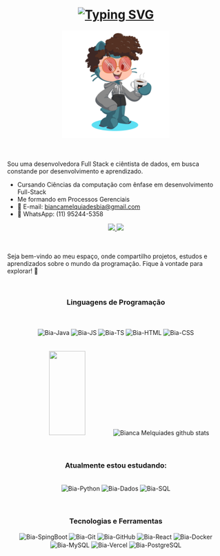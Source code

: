 
<!-- Título principal -->
<div align='center' ><h1> <a href="https://git.io/typing-svg"><img src="https://readme-typing-svg.demolab.com?font=Fira+Code&weight=600&pause=1000&color=FF69B4&width=435&lines=Ooi!+Sou+a+Bianca!+;Desenvolvedora+FullStack+;Cientista+de+Dados+" alt="Typing SVG" /></a> </h1></div>

<!-- Foto Octocat -->
<div align="center">
    <img width="250" title="lofi study" src="https://github.com/BiancaMelquiades/BiancaMelquiades/blob/main/octocat-1696612266108.png"/>
</div><br>

<!-- Resumo Profissional -->
<div><p> <br>
Sou uma desenvolvedora Full Stack e ciêntista de dados, em busca constande por desenvolvimento e aprendizado.

- Cursando Ciências da computação com ênfase em desenvolvimento Full-Stack
- Me formando em Processos Gerenciais
- 📧 E-mail: biancamelquiadesbia@gmail.com
- 📱 WhatsApp: (11) 95244-5358

<!-- LinkedIn e Vídeo de apresentação -->
  <div align='center'>  
  <a href="https://www.linkedin.com/in/bianca-melquiades/" target="_blank">
  <img src="https://img.shields.io/badge/-LinkedIn-%230077B5?style=for-the-badge&logo=linkedin&logoColor=white" target="_blank">
  </a>
  <a href="https://www.youtube.com/watch?v=2pGfvkl20Tw" target="_blank">
  <img src="https://img.shields.io/badge/-Vídeo%20de%20Apresentação-FF0000?style=for-the-badge&logo=youtube&logoColor=white" target="_blank">
  </a>
  </div>
  <br></br>

Seja bem-vindo ao meu espaço, onde compartilho projetos, estudos e aprendizados sobre o mundo da programação. Fique à vontade para explorar! 🚀</p></div><br>


<!-- Título - Linguegens de programação -->
<h3 align='center'>Linguagens de Programação</h3>
<br></br>

<!-- Ícones linguagens principais -->
<div align="center" style="display: inline_block">
  <img align="center" alt="Bia-Java" loading="lazy" height="25" src="https://img.shields.io/badge/-Java-007396?style=for-the-badge&logo=java&logoColor=white">
  <img align="center" alt="Bia-JS" loading="lazy" height="25" src="https://img.shields.io/badge/-JavaScript-F7DF1E?style=for-the-badge&logo=javascript&logoColor=black">
  <img align="center" alt="Bia-TS" loading="lazy" height="25" src="https://img.shields.io/badge/-TypeScript-3178C6?style=for-the-badge&logo=typescript&logoColor=white">
  <img align="center" alt="Bia-HTML" loading="lazy" height="25" src="https://img.shields.io/badge/-HTML-E34F26?style=for-the-badge&logo=html5&logoColor=white">
  <img align="center" alt="Bia-CSS" height="25" src="https://img.shields.io/badge/-CSS-1572B6?style=for-the-badge&logo=css3&logoColor=white">
</div>
<br></br>

<!-- Quadro - Linguagens Principais -->
<div align="center">
  <img width="41%" height="195px" src="https://github-readme-stats.vercel.app/api/top-langs/?username=BiancaMelquiades&layout=compact&langs_count=7&_border=true&title_color=ff91a4&text_color=ff91a4&bg_color=0d1117" />
  <img width="49%" height="195px" src="https://github-readme-stats.vercel.app/api?username=BiancaMelquiades&show_icons=true&count_private=true&hide_border=true&title_color=ff91a4&icon_color=ff91a4&text_color=c9d1d9&bg_color=0d1117" alt="Bianca Melquiades github stats" /> <br>
  <br></br>


<!-- Título - Estudando -->
<h3 align='center'>Atualmente estou estudando:</h3>

<!-- Ícones Estudando -->
<div align='center'style="display: inline_block"><br>
  <img align='center'alt="Bia-Python" loading="lazy" height="25" src="https://img.shields.io/badge/-Python-3776AB?style=for-the-badge&logo=python&logoColor=white">
  <img align='center'alt="Bia-Dados" loading="lazy" height="25" src="https://img.shields.io/badge/-Ci%C3%AAncia%20de%20Dados-008272?style=for-the-badge&logo=datacamp&logoColor=white">
  <img align='center'alt="Bia-SQL" loading="lazy" height="25" src="https://img.shields.io/badge/-SQL-4479A1?style=for-the-badge&logo=mysql&logoColor=white">
</div>
    <br><br>

 
<!-- Título - Tecnologias e Ferramentas -->
<h3 align='center'>Tecnologias e Ferramentas</h3>

<!-- Ícones Tecnologias e Ferramentas -->
<div align="center" style="display: inline_block">
  <img align="center" alt="Bia-SpingBoot" loading="lazy" height="25" src="https://img.shields.io/badge/-Spring%20Boot-6DB33F?style=for-the-badge&logo=spring-boot&logoColor=white">
  <img align="center" alt="Bia-Git" loading="lazy" height="25" src="https://img.shields.io/badge/-Git-F05032?style=for-the-badge&logo=git&logoColor=white">
  <img align="center" alt="Bia-GitHub" loading="lazy" height="25" src="https://img.shields.io/badge/-GitHub-181717?style=for-the-badge&logo=github&logoColor=white">
  <img align="center" alt="Bia-React" loading="lazy" height="25" src="https://img.shields.io/badge/-React-61DAFB?style=for-the-badge&logo=react&logoColor=black">
  <img align="center" alt="Bia-Docker" height="25" src="https://img.shields.io/badge/-Docker-2496ED?style=for-the-badge&logo=docker&logoColor=white">
  <img align="center" alt="Bia-MySQL" loading="lazy" height="25" src="https://img.shields.io/badge/-MySQL-4479A1?style=for-the-badge&logo=mysql&logoColor=white">
  <img align="center" alt="Bia-Vercel" loading="lazy" height="25" src="https://img.shields.io/badge/-Vercel-000000?style=for-the-badge&logo=vercel&logoColor=white">
  <img align="center" alt="Bia-PostgreSQL" height="25" src="https://img.shields.io/badge/-PostgreSQL-336791?style=for-the-badge&logo=postgresql&logoColor=white">
  </div>


